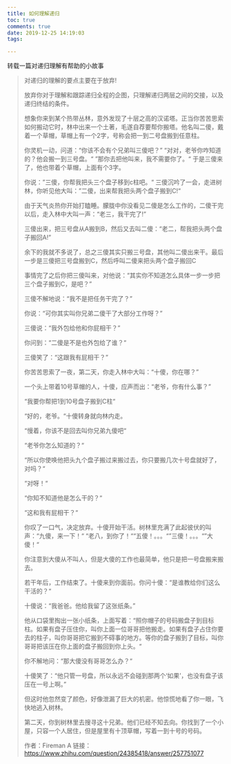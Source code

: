 ```yaml
---
title: 如何理解递归
toc: true
comments: true
date: 2019-12-25 14:19:03
tags:

---
```


转载一篇对递归理解有帮助的小故事

> 对递归的理解的要点主要在于放弃!
>
> 放弃你对于理解和跟踪递归全程的企图，只理解递归两层之间的交接，以及递归终结的条件。
>
> 想象你来到某个热带丛林，意外发现了十层之高的汉诺塔。正当你苦苦思索如何搬动它时，林中出来一个土著，毛遂自荐要帮你搬塔。他名叫二傻，戴着一个草帽，草帽上有一个2字，号称会把一到二号盘搬到任意柱。
>
> 你灵机一动，问道：“你该不会有个兄弟叫三傻吧？”
> “对对，老爷你咋知道的？他会搬一到三号盘。“
> ”那你去把他叫来，我不需要你了。“
> 于是三傻来了，他也带着个草帽，上面有个3字。
>
> 你说：”三傻，你帮我把头三个盘子移到c柱吧。“
> 三傻沉吟了一会，走进树林，你听见他大叫：”二傻，出来帮我把头两个盘子搬到C!“
>
> 由于天气炎热你开始打瞌睡。朦胧中你没看见二傻是怎么工作的，二傻干完以后，走入林中大叫一声：“老三，我干完了!”
>
> 三傻出来，把三号盘从A搬到B，然后又去叫二傻：“老二，帮我把头两个盘子搬回A!”
>
> 余下的我就不多说了，总之三傻其实只搬三号盘，其他叫二傻出来干。最后一步是三傻把三号盘搬到C，然后呼叫二傻来把头两个盘子搬回C
>
> 事情完了之后你把三傻叫来，对他说：“其实你不知道怎么具体一步一步把三个盘子搬到C，是吧？”
>
> 三傻不解地说：“我不是把任务干完了？”
>
> 你说：“可你其实叫你兄弟二傻干了大部分工作呀？”
>
> 三傻说：“我外包给他和你屁相干？”
>
> 你问到：“二傻是不是也外包给了谁？“
>
> 三傻笑了：“这跟我有屁相干？”
>
> 你苦苦思索了一夜，第二天，你走入林中大叫：“十傻，你在哪？”
>
> 一个头上带着10号草帽的人，十傻，应声而出：“老爷，你有什么事？”
>
> “我要你帮把1到10号盘子搬到C柱“
>
> “好的，老爷。“十傻转身就向林内走。
>
> “慢着，你该不是回去叫你兄弟九傻吧“
>
> “老爷你怎么知道的？“
>
> “所以你使唤他把头九个盘子搬过来搬过去，你只要搬几次十号盘就好了，对吗？“
>
> “对呀！“
>
> “你知不知道他是怎么干的？“
>
> “这和我有屁相干？“
>
> 你叹了一口气，决定放弃。十傻开始干活。树林里充满了此起彼伏的叫声：“九傻，来一下！“ “老八，到你了！““五傻！。。。“”三傻！。。。“”大傻！“
>
> 你注意到大傻从不叫人，但是大傻的工作也最简单，他只是把一号盘搬来搬去。
>
> 若干年后，工作结束了。十傻来到你面前。你问十傻：“是谁教给你们这么干活的？“
>
> 十傻说：“我爸爸。他给我留了这张纸条。”
>
> 他从口袋里掏出一张小纸条，上面写着：“照你帽子的号码搬盘子到目标柱。如果有盘子压住你，叫你上面一位哥哥把他搬走。如果有盘子占住你要去的柱子，叫你哥哥把它搬到不碍事的地方。等你的盘子搬到了目标，叫你哥哥把该压在你上面的盘子搬回到你上头。“
>
> 你不解地问：“那大傻没有哥哥怎么办？“
>
> 十傻笑了：“他只管一号盘，所以永远不会碰到那两个‘如果’，也没有盘子该压在一号上啊。”
>
> 但这时他忽然变了颜色，好像泄漏了巨大的机密。他惊慌地看了你一眼，飞快地逃入树林。
>
> 第二天，你到树林里去搜寻这十兄弟。他们已经不知去向。你找到了一个小屋，只容一个人居住，但是屋里有十顶草帽，写着一到十号的号码。
>
> 作者：Fireman A
> 链接：https://www.zhihu.com/question/24385418/answer/257751077


